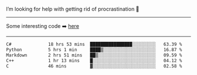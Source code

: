 I’m looking for help with getting rid of procrastination 🤔

-----

Some interesting code :arrow_right: [here](https://github.com/zhen8838/playground)

-----

<!--START_SECTION:waka-->

```txt
C#              18 hrs 53 mins  ████████████████░░░░░░░░░   63.39 %
Python          5 hrs 1 min     ████▒░░░░░░░░░░░░░░░░░░░░   16.87 %
Markdown        2 hrs 51 mins   ██▒░░░░░░░░░░░░░░░░░░░░░░   09.59 %
C++             1 hr 13 mins    █░░░░░░░░░░░░░░░░░░░░░░░░   04.12 %
C               46 mins         ▓░░░░░░░░░░░░░░░░░░░░░░░░   02.58 %
```

<!--END_SECTION:waka-->

<!--
**zhen8838/zhen8838** is a ✨ _special_ ✨ repository because its `README.md` (this file) appears on your GitHub profile.

Here are some ideas to get you started:

- 🔭 I’m currently working on ...
- 🌱 I’m currently learning ...
- 👯 I’m looking to collaborate on ...
 ...
- 💬 Ask me about ...
- 📫 How to reach me: ...
- 😄 Pronouns: ...
- ⚡ Fun fact: ...
-->
